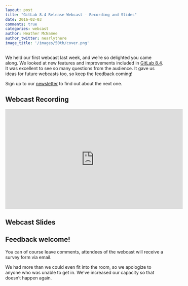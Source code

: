 ```yaml
---
layout: post
title: "GitLab 8.4 Release Webcast - Recording and Slides"
date: 2016-02-03
comments: true
categories: webcast
author: Heather McNamee
author_twitter: nearlythere
image_title: '/images/50th/cover.png'
---
```


We held our first webcast last week, and we’re so delighted you came along. We looked at new features and improvements included in [GitLab 8.4](https://about.gitlab.com/2016/01/22/gitlab-8-4-released).
It was excellent to see so many questions from the audience.
It gave us ideas for future webcasts too, so keep the feedback coming!

Sign up to our [newsletter](https://about.gitlab.com/contact/#newsletter) to find out about the next one.

<!-- more -->

## Webcast Recording

<iframe width="560" height="315" src="https://www.youtube.com/embed/kKDsEWgaHbg" frameborder="0" allowfullscreen></iframe>

## Webcast Slides

<script async class="speakerdeck-embed" data-id="9a34b0ea3cfb4bcd929f6f2546a2ae1b" data-ratio="1.77777777777778" src="//speakerdeck.com/assets/embed.js"></script>

## Feedback welcome!

You can of course leave comments, attendees of the webcast will receive a survey form via email.

We had more than we could even fit into the room, so we apologize to anyone who was unable to get in. We’ve increased our capacity so that doesn’t happen again.
